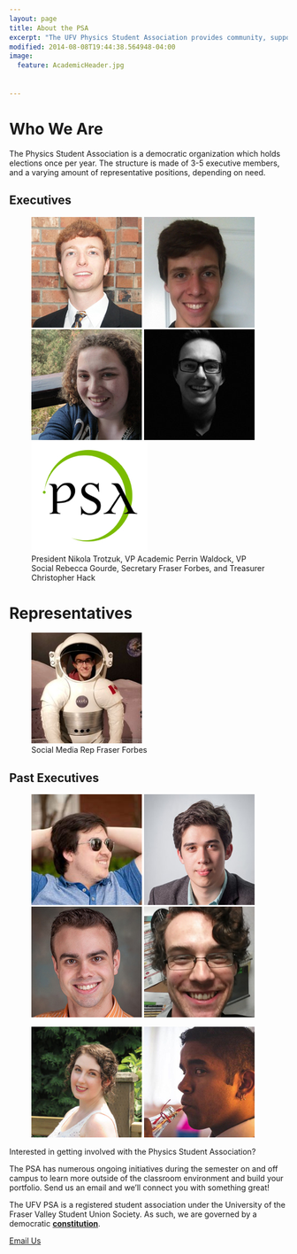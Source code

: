 ```yaml
---
layout: page
title: About the PSA
excerpt: "The UFV Physics Student Association provides community, support, and a voice for the physics and engineering students, and physics enthusiasts at the University of the Fraser Valley."
modified: 2014-08-08T19:44:38.564948-04:00
image:
  feature: AcademicHeader.jpg


---
```


# Who We Are

The Physics Student Association is a democratic organization which holds elections once per year. The structure is made of 3-5 executive members, and a varying amount of representative positions, depending on need.


## Executives
<figure class="fifth">
    <a href="mailto:president@ufvpsa.com"><img src="/images/Perrin200.jpg" alt="Perrin Waldock"/></a>
    <a href="mailto:vpacademic@ufvpsa.com"><img src="/images/NikHeadshot.jpg" alt="Nikola Trotzuk"/></a>
    <a href="mailto:vpsocial@ufvpsa.com"><img src="/images/rebecca200.jpg" alt="Rebecca Gourde"/></a>
    <a href="mailto:secretary@ufvpsa.com"><img src="/images/FraserBW200.jpg" alt="Fraser Forbes"/></a>
    <a href="mailto:treasurer@ufvpsa.com"><img src="/images/PSALogo200.jpg" alt="Christopher Hack"/></a>
<figcaption> President Nikola Trotzuk, VP Academic Perrin Waldock, VP Social Rebecca Gourde, Secretary Fraser Forbes, and Treasurer Christopher Hack </figcaption>
</figure>

# Representatives
<figure class="quarter">
    <a href="mailto:fraser.forbes@student.ufv.ca"><img src="/images/FraserSpace200.jpg" alt="Fraser Forbes"></a>
<figcaption> Social Media Rep Fraser Forbes</figcaption>
</figure>

 
## Past Executives
<figure class="quarter">
	<a href="http://jasonho.me/"><img src="/images/JasonThumb.jpg" alt="Jason Ho: President 2011-2013"></a>
	<a href="http://www.joshaho.com"><img src="/images/JoshaHoThumb.jpg" alt="Josha Ho: President 2015-2016"></a>
	<a href="https://www.sfu.ca/physics/people/profiles/etienned.html"><img src="/images/EtienneThumb.jpg" alt="Etienne Dreyer: Vice-President 2013-2015"></a>
	<a href="http://www.math.uvic.ca/~dcwatson/"><img src="/images/CharlieThumb.png" alt="Charlie Watson: President 2009-2011"></a>
</figure>
<figure class="quarter">
<a href="mailto:caroline.e.r.dearden@gmail.com"><img src="/images/CarolineResized.jpg" alt="Caroline Dearden: President 2013-2015"></a>
<a href="mailto:@ryan.chowdhry@student.ufv.ca"><img src="/images/Ryan200.jpg" alt="Ryan Chowdry: President 2016-2017"></a>
</figure>


Interested in getting involved with the Physics Student Association?

The PSA has numerous ongoing initiatives during the semester on and off campus to learn more outside of the classroom environment and build your portfolio. Send us an email and we’ll connect you with something great!

The UFV PSA is a registered student association under the University of the Fraser Valley Student Union Society. As such, we are governed by a democratic [**constitution**]({{site.url}}/assets/pdfs/2016-04-08PSAConstitution.pdf).

<a markdown="0" href="mailto:president@ufvpsa.com" class="btn">Email Us</a>
